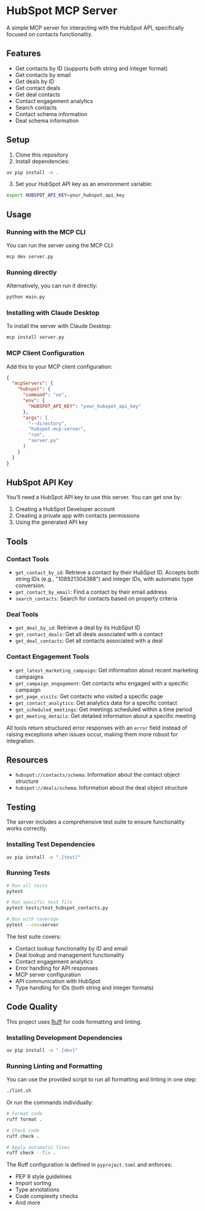 # HubSpot MCP Server

A simple MCP server for interacting with the HubSpot API, specifically focused on contacts functionality.

## Features

- Get contacts by ID (supports both string and integer format)
- Get contacts by email
- Get deals by ID
- Get contact deals
- Get deal contacts
- Contact engagement analytics
- Search contacts
- Contact schema information
- Deal schema information

## Setup

1. Clone this repository
2. Install dependencies:

```bash
uv pip install -e .
```

3. Set your HubSpot API key as an environment variable:

```bash
export HUBSPOT_API_KEY=your_hubspot_api_key
```

## Usage

### Running with the MCP CLI

You can run the server using the MCP CLI:

```bash
mcp dev server.py
```

### Running directly

Alternatively, you can run it directly:

```bash
python main.py
```

### Installing with Claude Desktop

To install the server with Claude Desktop:

```bash
mcp install server.py
```

### MCP Client Configuration

Add this to your MCP client configuration:

```json
{
  "mcpServers": {
    "hubspot": {
      "command": "uv",
      "env": {
        "HUBSPOT_API_KEY": "your_hubspot_api_key"
      },
      "args": [
        "--directory",
        "hubspot-mcp-server",
        "run",
        "server.py"
      ]
    }
  }
}
```

## HubSpot API Key

You'll need a HubSpot API key to use this server. You can get one by:

1. Creating a HubSpot Developer account
2. Creating a private app with contacts permissions
3. Using the generated API key

## Tools

### Contact Tools
- `get_contact_by_id`: Retrieve a contact by their HubSpot ID. Accepts both string IDs (e.g., "108921304388") and integer IDs, with automatic type conversion.
- `get_contact_by_email`: Find a contact by their email address
- `search_contacts`: Search for contacts based on property criteria

### Deal Tools
- `get_deal_by_id`: Retrieve a deal by its HubSpot ID
- `get_contact_deals`: Get all deals associated with a contact
- `get_deal_contacts`: Get all contacts associated with a deal

### Contact Engagement Tools
- `get_latest_marketing_campaign`: Get information about recent marketing campaigns
- `get_campaign_engagement`: Get contacts who engaged with a specific campaign
- `get_page_visits`: Get contacts who visited a specific page
- `get_contact_analytics`: Get analytics data for a specific contact
- `get_scheduled_meetings`: Get meetings scheduled within a time period
- `get_meeting_details`: Get detailed information about a specific meeting

All tools return structured error responses with an `error` field instead of raising exceptions when issues occur, making them more robust for integration.

## Resources

- `hubspot://contacts/schema`: Information about the contact object structure
- `hubspot://deals/schema`: Information about the deal object structure

## Testing

The server includes a comprehensive test suite to ensure functionality works correctly.

### Installing Test Dependencies

```bash
uv pip install -e ".[test]"
```

### Running Tests

```bash
# Run all tests
pytest

# Run specific test file
pytest tests/test_hubspot_contacts.py

# Run with coverage
pytest --cov=server
```

The test suite covers:
- Contact lookup functionality by ID and email
- Deal lookup and management functionality
- Contact engagement analytics
- Error handling for API responses
- MCP server configuration
- API communication with HubSpot
- Type handling for IDs (both string and integer formats)

## Code Quality

This project uses [Ruff](https://docs.astral.sh/ruff/) for code formatting and linting.

### Installing Development Dependencies

```bash
uv pip install -e ".[dev]"
```

### Running Linting and Formatting

You can use the provided script to run all formatting and linting in one step:

```bash
./lint.sh
```

Or run the commands individually:

```bash
# Format code
ruff format .

# Check code
ruff check .

# Apply automatic fixes
ruff check --fix .
```

The Ruff configuration is defined in `pyproject.toml` and enforces:
- PEP 8 style guidelines
- Import sorting
- Type annotations
- Code complexity checks
- And more

